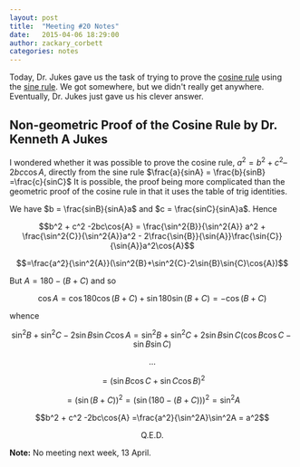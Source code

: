 ```yaml
---
layout: post
title:  "Meeting #20 Notes"
date:   2015-04-06 18:29:00
author: zackary_corbett
categories: notes
---
```


Today, Dr. Jukes gave us the task of trying to prove the [cosine rule][] using the [sine rule][]. We got somewhere, but we didn't really get anywhere. Eventually, Dr. Jukes just gave us his clever answer.

## Non-geometric Proof of the Cosine Rule by Dr. Kenneth A Jukes

I wondered whether it was possible to prove the cosine rule, $a^2 = b^2 + c^2 – 2bc\cos{A}$, directly from the sine rule $\frac{a}{sinA} = \frac{b}{sinB} =\frac{c}{sinC}$ It is possible, the proof being more complicated than the geometric proof of the cosine rule in that it uses the table of trig identities.

We have $b = \frac{sinB}{sinA}a$ and $c = \frac{sinC}{sinA}a$. Hence

$$b^2 + c^2 -2bc\cos{A} = \frac{\sin^2{B}}{\sin^2{A}} a^2 + \frac{\sin^2{C}}{\sin^2{A}}a^2 - 2\frac{\sin{B}}{\sin{A}}\frac{\sin{C}}{\sin{A}}a^2\cos{A}$$

$$=\frac{a^2}{\sin^2{A}}(\sin^2{B}+\sin^2{C}-2\sin{B}\sin{C}\cos{A})$$

But $A = 180 - (B+C)$ and so

$$\cos{A} = \cos180\cos(B+C) + \sin180\sin(B+C) = - \cos(B+C)$$

whence

$$\sin^2B+\sin^2C-2\sin{B}\sin{C}\cos{A} = \sin^2B+\sin^2C+2\sin{B}\sin{C}(\cos{B}\cos{C} - \sin{B}\sin{C})$$

$$\ldots$$

$$= (\sin{B}\cos{C} + \sin{C}\cos{B})^2$$

$$= (\sin(B+C))^2={(\sin(180-(B+C)))^2}=\sin^2A$$

$$b^2 + c^2 -2bc\cos{A} =\frac{a^2}{\sin^2A}\sin^2A = a^2$$

$$\text{Q.E.D.}$$


**Note:** No meeting next week, 13 April.

[cosine rule]: https://en.wikipedia.org/wiki/Law_of_cosines
[sine rule]: https://en.wikipedia.org/wiki/Law_of_sines